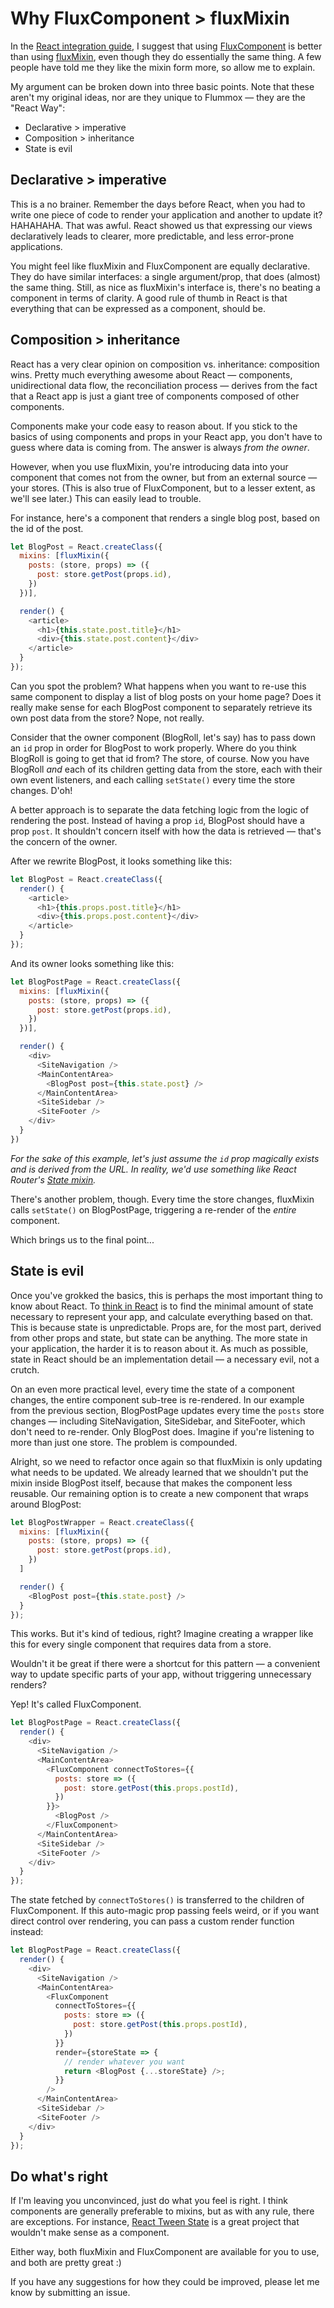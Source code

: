 Why FluxComponent > fluxMixin
=============================

In the [React integration guide](react-integration.md), I suggest that using [FluxComponent](api/FluxComponent.md) is better than using [fluxMixin](api/fluxMixin.md), even though they do essentially the same thing. A few people have told me they like the mixin form more, so allow me to explain.

My argument can be broken down into three basic points. Note that these aren't my original ideas, nor are they unique to Flummox — they are the "React Way":

- Declarative > imperative
- Composition > inheritance
- State is evil

Declarative > imperative
------------------------

This is a no brainer. Remember the days before React, when you had to write one piece of code to render your application and another to update it? HAHAHAHA. That was awful. React showed us that expressing our views declaratively leads to clearer, more predictable, and less error-prone applications.

You might feel like fluxMixin and FluxComponent are equally declarative. They do have similar interfaces: a single argument/prop, that does (almost) the same thing. Still, as nice as fluxMixin's interface is, there's no beating a component in terms of clarity. A good rule of thumb in React is that everything that can be expressed as a component, should be.


Composition > inheritance
-------------------------

React has a very clear opinion on composition vs. inheritance: composition wins. Pretty much everything awesome about React — components, unidirectional data flow, the reconciliation process — derives from the fact that a React app is just a giant tree of components composed of other components.

Components make your code easy to reason about. If you stick to the basics of using components and props in your React app, you don't have to guess where data is coming from. The answer is always *from the owner*.

However, when you use fluxMixin, you're introducing data into your component that comes not from the owner, but from an external source — your stores. (This is also true of FluxComponent, but to a lesser extent, as we'll see later.) This can easily lead to trouble.

For instance, here's a component that renders a single blog post, based on the id of the post.

```js
let BlogPost = React.createClass({
  mixins: [fluxMixin({
    posts: (store, props) => ({
      post: store.getPost(props.id),
    })
  })],

  render() {
    <article>
      <h1>{this.state.post.title}</h1>
      <div>{this.state.post.content}</div>
    </article>
  }
});
```

Can you spot the problem? What happens when you want to re-use this same component to display a list of blog posts on your home page? Does it really make sense for each BlogPost component to separately retrieve its own post data from the store? Nope, not really.

Consider that the owner component (BlogRoll, let's say) has to pass down an `id` prop in order for BlogPost to work properly. Where do you think BlogRoll is going to get that id from? The store, of course. Now you have BlogRoll *and* each of its children getting data from the store, each with their own event listeners, and each calling `setState()` every time the store changes. D'oh!

A better approach is to separate the data fetching logic from the logic of rendering the post. Instead of having a prop `id`, BlogPost should have a prop `post`. It shouldn't concern itself with how the data is retrieved — that's the concern of the owner.

After we rewrite BlogPost, it looks something like this:

```js
let BlogPost = React.createClass({
  render() {
    <article>
      <h1>{this.props.post.title}</h1>
      <div>{this.props.post.content}</div>
    </article>
  }
});
```

And its owner looks something like this:

```js
let BlogPostPage = React.createClass({
  mixins: [fluxMixin({
    posts: (store, props) => ({
      post: store.getPost(props.id),
    })
  })],

  render() {
    <div>
      <SiteNavigation />
      <MainContentArea>
        <BlogPost post={this.state.post} />
      </MainContentArea>
      <SiteSidebar />
      <SiteFooter />
    </div>
  }
})
```

*For the sake of this example, let's just assume the `id` prop magically exists and is derived from the URL. In reality, we'd use something like React Router's [State mixin]( https://github.com/rackt/react-router/blob/master/docs/api/mixins/State.md).*

There's another problem, though. Every time the store changes, fluxMixin calls `setState()` on BlogPostPage, triggering a re-render of the *entire* component.

Which brings us to the final point...

State is evil
-------------

Once you've grokked the basics, this is perhaps the most important thing to know about React. To [think in React](http://facebook.github.io/react/blog/2013/11/05/thinking-in-react.html) is to find the minimal amount of state necessary to represent your app, and calculate everything based on that. This is because state is unpredictable. Props are, for the most part, derived from other props and state, but state can be anything. The more state in your application, the harder it is to reason about it. As much as possible, state in React should be an implementation detail — a necessary evil, not a crutch.

On an even more practical level, every time the state of a component changes, the entire component sub-tree is re-rendered. In our example from the previous section, BlogPostPage updates every time the `posts` store changes — including SiteNavigation, SiteSidebar, and SiteFooter, which don't need to re-render. Only BlogPost does. Imagine if you're listening to more than just one store. The problem is compounded.

Alright, so we need to refactor once again so that fluxMixin is only updating what needs to be updated. We already learned that we shouldn't put the mixin inside BlogPost itself, because that makes the component less reusable. Our remaining option is to create a new component that wraps around BlogPost:

```js
let BlogPostWrapper = React.createClass({
  mixins: [fluxMixin({
    posts: (store, props) => ({
      post: store.getPost(props.id),
    })
  ]

  render() {
    <BlogPost post={this.state.post} />
  }
});
```

This works. But it's kind of tedious, right? Imagine creating a wrapper like this for every single component that requires data from a store.

Wouldn't it be great if there were a shortcut for this pattern — a convenient way to update specific parts of your app, without triggering unnecessary renders?

Yep! It's called FluxComponent.

```js
let BlogPostPage = React.createClass({
  render() {
    <div>
      <SiteNavigation />
      <MainContentArea>
        <FluxComponent connectToStores={{
          posts: store => ({
            post: store.getPost(this.props.postId),
          })
        }}>
          <BlogPost />
        </FluxComponent>
      </MainContentArea>
      <SiteSidebar />
      <SiteFooter />
    </div>
  }
});
```

The state fetched by `connectToStores()` is transferred to the children of FluxComponent. If this auto-magic prop passing feels weird, or if you want direct control over rendering, you can pass a custom render function instead:

```js
let BlogPostPage = React.createClass({
  render() {
    <div>
      <SiteNavigation />
      <MainContentArea>
        <FluxComponent
          connectToStores={{
            posts: store => ({
              post: store.getPost(this.props.postId),
            })
          }}
          render={storeState => {
            // render whatever you want
            return <BlogPost {...storeState} />;
          }}
        />
      </MainContentArea>
      <SiteSidebar />
      <SiteFooter />
    </div>
  }
});
```

Do what's right
---------------

If I'm leaving you unconvinced, just do what you feel is right. I think components are generally preferable to mixins, but as with any rule, there are exceptions. For instance, [React Tween State](https://github.com/chenglou/react-tween-state) is a great project that wouldn't make sense as a component.

Either way, both fluxMixin and FluxComponent are available for you to use, and both are pretty great :)

If you have any suggestions for how they could be improved, please let me know by submitting an issue.
